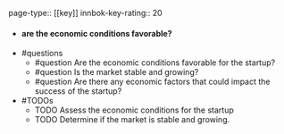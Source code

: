 page-type:: [[key]]
innbok-key-rating:: 20
- #### are the economic conditions favorable?
- #questions
  - #question Are the economic conditions favorable for the startup?
  - #question Is the market stable and growing?
  - #question Are there any economic factors that could impact the success of the startup?
- #TODOs
  - TODO Assess the economic conditions for the startup
  - TODO  Determine if the market is stable and growing.



